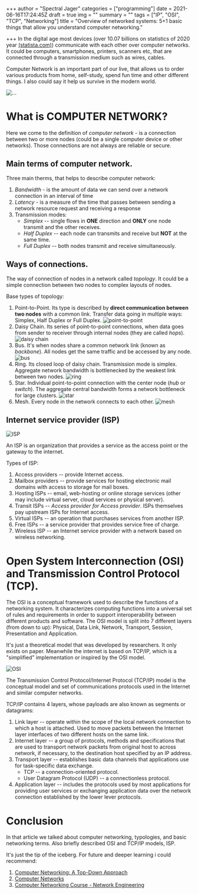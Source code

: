 +++
author = "Spectral Jager"
categories = ["programming"]
date = 2021-06-16T17:24:45Z
draft = true
img = ""
summary = ""
tags = ["IP", "OSI", "TCP", "Networking"]
title = "Overview of networked systems: 5+1 basic things that allow you understand computer networking."

+++
In the digital age most devices (over 10.07 billions on statistics of 2020 year [(statista.com)](https://www.statista.com/statistics/1183457/iot-connected-devices-worldwide/)) communicate with each other over computer networks. It could be computers, smartphones, printers, scanners etc, that are connected through a transmission medium such as wires, cables.

Computer Network is an important part of our live, that allows us to order various products from home, self-study, spend fun time and other different things. I also could say it help us survive in the modern world.

![...](https://images.unsplash.com/photo-1483389127117-b6a2102724ae)

# What is COMPUTER NETWORK?

Here we come to the definition of _computer network_ - is a connection between two or more nodes (could be a single computer device or other networks). Those connections are not always are reliable or secure.

## Main terms of computer network.

Three main therms, that helps to describe computer network:

1. _Bandwidth_ - is the amount of data we can send over a network connection in an interval of time
2. _Latency_ - is a measure of the time that passes between sending a network resource request and receiving a response
3. Transmission modes:
	- _Simplex_ -- single flows in **ONE** direction and **ONLY** one node transmit and the other receives.
	- _Half Duplex_ -- each node can transmits and receive but **NOT** at the same time.
	- _Full Duplex_ -- both nodes transmit and receive simultaneously.

## Ways of connections.

The way of connection of nodes in a network called _topology_. It could be a simple connection between two nodes to complex layouts of nodes.

Base types of topology:

1. Point-to-Point. Its type is described by **direct communication between two nodes** with a common link. Transfer data going in multiple ways: Simplex, Half Duplex or Full Duplex.
![point-to-point](https://www.myworkingnet.com/wp-content/uploads/2021/02/Point-to-Point-Network-Topology.png)
2. Daisy Chain. Its series of point-to-point connections, when data goes from sender to receiver through internal nodes (they are called _hops_).
![daisy chain](https://i.pinimg.com/originals/db/cc/d1/dbccd1be7e8731070d2fbf888a8807ae.png)
3. Bus. It's when nodes share a common network link (known as _backbone_). All nodes get the same traffic and be accessed by any node. ![bus](https://i.pinimg.com/originals/d9/a9/74/d9a97433e7fff183ce32c70f80152720.png)
4. Ring. Its closed loop of daisy chain. Transmission mode is simplex. Aggregate network bandwidth is bottlenecked by the weakest link between two nodes.
![ring](https://www.myworkingnet.com/wp-content/uploads/2021/02/Ring-Topology-1024x645.png)
5. Star. Individual point-to-point connection with the center node (_hub_ or _switch_). The aggregate central bandwidth forms a network bottleneck for large clusters.
![star](https://www.myworkingnet.com/wp-content/uploads/2020/01/Star-topology.png)
6. Mesh. Every node in the network connects to each other.
![mesh](https://www.myworkingnet.com/wp-content/uploads/2021/02/Mesh-Topology-1024x632.png)

## Internet service provider (ISP)

![ISP](https://upload.wikimedia.org/wikipedia/commons/thumb/9/9f/Internet_Connectivity_Access_layer.svg/800px-Internet_Connectivity_Access_layer.svg.png)

An ISP is an organization that provides a service as the access point or the gateway to the internet.

Types of ISP:

1. Access providers -- provide Internet access.
2. Mailbox providers -- provide services for hosting electronic mail domains with access to storage for mail boxes.
3. Hosting ISPs -- email, web-hosting or online storage services (other may include virtual server, cloud services or physical server).
4. Transit ISPs -- _Access provider for Access provider_. ISPs themselves pay upstream ISPs for Internet access.
5. Virtual ISPs -- an operation that purchases services from another ISP.
6. Free ISPs -- a service provider that provides service free of charge.
7. Wireless ISP -- an Internet service provider with a network based on wireless networking.

# Open System Interconnection (OSI) and Transmission Control Protocol (TCP).

The OSI is a conceptual framework used to describe the functions of a networking system. It characterizes computing functions into a universal set of rules and requirements in order to support interoperability between different products and software. The OSI model is split into 7 different layers (from down to up): Physical, Data Link, Network, Transport, Session, Presentation and Application.

It's just a theoretical model that was developed by researchers. It only exists on paper. Meanwhile the internet is based on TCP/IP, which is a "simplified" implementation or inspired by the OSI model.

![OSI](https://media.fs.com/images/community/wp-content/uploads/2017/11/comparison-of-OSI-and-TCPIP.jpg)

The Transmission Control Protocol/Internet Protocol (TCP/IP) model is the conceptual model and set of communications protocols used in the Internet and similar computer networks.

TCP/IP contains 4 layers, whose payloads are also known as segments or datagrams:

1. Link layer -- operate within the scope of the local network connection to which a host is attached. Used to move packets between the Internet layer interfaces of two different hosts on the same link.
2. Internet layer -- a group of protocols, methods and specifications that are used to transport network packets from original host to across network, if necessary, to the destination host specified by an IP address.
3. Transport layer -- establishes basic data channels that applications use for task-specific data exchange.
	- TCP -- a connection-oriented protocol.
	- User Datagram Protocol (UDP) -- a connectionless protocol.
4. Application layer -- includes the protocols used by most applications for providing user services or exchanging application data over the network connection established by the lower lever protocols.

# Conclusion

In that article we talked about computer networking, typologies, and basic networking terms. Also briefly described OSI and TCP/IP models, ISP.

It's just the tip of the iceberg. For future and deeper learning i could recommend:

1. [Computer Networking: A Top-Down Approach](https://www.amazon.co.uk/dp/0133594149)
2. [Computer Networks](https://www.amazon.co.uk/dp/9332518742)
3. [Computer Networking Course - Network Engineering](https://www.youtube.com/watch?v=qiQR5rTSshw)